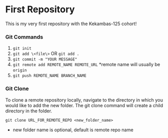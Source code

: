 # First Repository

This is my very first repository with the Kekambas-125 cohort!

### Git Commands
1. `git init`
2. `git add \<file\>` OR `git add .`
3. `git commit -m "YOUR MESSAGE"`
4. `git remote add REMOTE_NAME REMOTE_URL` *remote name will usually be `origin`
5. `git push REMOTE_NAME BRANCH_NAME`


### Git Clone
To clone a remote repository locally, navigate to the directory in which you would like to add the new folder. The git clone command will create a child directory in the folder.

`git clone URL_FOR_REMOTE_REPO <new_folder_name>`
* new folder name is optional, default is remote repo name